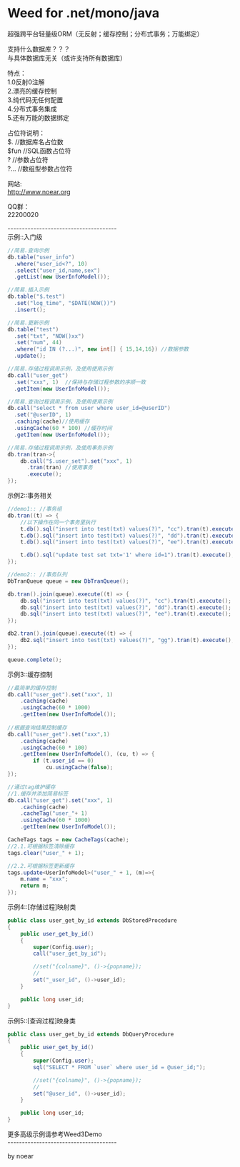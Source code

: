 # Weed for .net/mono/java
超强跨平台轻量级ORM（无反射；缓存控制；分布式事务；万能绑定）<br/>

支持什么数据库？？？<br/>
与具体数据库无关（或许支持所有数据库）<br/>

特点：<br/>
1.0反射0注解<br/>
2.漂亮的缓存控制<br/>
3.纯代码无任何配置<br/>
4.分布式事务集成<br/>
5.还有万能的数据绑定<br/>

占位符说明：<br/>
 $.       //数据库名占位数<br/>
 $fun     //SQL函数占位符<br/>
 ?        //参数占位符<br/>
 ?...     //数组型参数占位符<br/>

网站:<br/>
 http://www.noear.org<br/>

QQ群：<br/>
 22200020<br/>
 
--------------------------------------<br/>
示例::入门级<br/>
```java
//简易.查询示例
db.table("user_info") 
  .where("user_id<?", 10)
  .select("user_id,name,sex")
  .getList(new UserInfoModel());

//简易.插入示例
db.table("$.test")
  .set("log_time", "$DATE(NOW())")
  .insert();

//简易.更新示例
db.table("test")
  .set("txt", "NOW()xx")
  .set("num", 44)
  .where("id IN (?...)", new int[] { 15,14,16}) //数据参数
  .update();

//简易.存储过程调用示例，及使用使用示例
db.call("user_get")
  .set("xxx", 1)  //保持与存储过程参数的序顺一致
  .getItem(new UserInfoModel()); 

//简易.查询过程调用示例，及使用使用示例
db.call("select * from user where user_id=@userID")
  .set("@userID", 1) 
  .caching(cache)//使用缓存
  .usingCache(60 * 100) //缓存时间
  .getItem(new UserInfoModel()); 

//简易.存储过程调用示例，及使用事务示例
db.tran(tran->{
    db.call("$.user_set").set("xxx", 1) 
      .tran(tran) //使用事务
      .execute();
});
```
示例2::事务相关<br/>
```java
//demo1:: //事务组
db.tran((t) => {
    //以下操作在同一个事务里执行
    t.db().sql("insert into test(txt) values(?)", "cc").tran(t).execute();
    t.db().sql("insert into test(txt) values(?)", "dd").tran(t).execute();
    t.db().sql("insert into test(txt) values(?)", "ee").tran(t).execute();

    t.db().sql("update test set txt='1' where id=1").tran(t).execute();
});

//demo2:: //事务队列
DbTranQueue queue = new DbTranQueue();

db.tran().join(queue).execute((t) => {
    db.sql("insert into test(txt) values(?)", "cc").tran(t).execute();
    db.sql("insert into test(txt) values(?)", "dd").tran(t).execute();
    db.sql("insert into test(txt) values(?)", "ee").tran(t).execute();
});

db2.tran().join(queue).execute((t) => {
    db2.sql("insert into test(txt) values(?)", "gg").tran(t).execute();
});

queue.complete();
```
示例3::缓存控制<br/>
```java
//最简单的缓存控制
db.call("user_get").set("xxx", 1)
    .caching(cache)
    .usingCache(60 * 1000)
    .getItem(new UserInfoModel());
    
//根据查询结果控制缓存
db.call("user_get").set("xxx",1)
    .caching(cache)
    .usingCache(60 * 100)
    .getItem(new UserInfoModel(), (cu, t) => { 
        if (t.user_id == 0)
            cu.usingCache(false);
});

//通过tag维护缓存
//1.缓存并添加简易标签
db.call("user_get").set("xxx", 1)
    .caching(cache)
    .cacheTag("user_"+ 1)
    .usingCache(60 * 1000)
    .getItem(new UserInfoModel());

CacheTags tags = new CacheTags(cache);
//2.1.可根据标签清除缓存
tags.clear("user_" + 1);

//2.2.可根据标签更新缓存
tags.update<UserInfoModel>("user_" + 1, (m)=>{
    m.name = "xxx";
    return m;
});
```
示例4::[存储过程]映射类<br/>
```java
public class user_get_by_id extends DbStoredProcedure
{
    public user_get_by_id()
    {
        super(Config.user);
        call("user_get_by_id");

        //set("{colname}", ()->{popname});
        //
        set("_user_id", ()->user_id);
    }

    public long user_id;
}
```

示例5::[查询过程]映身类<br/>
```java
public class user_get_by_id extends DbQueryProcedure
{
    public user_get_by_id()
    {
        super(Config.user);
        sql("SELECT * FROM `user` where user_id = @user_id;");

        //set("{colname}", ()->{popname});
        //
        set("@user_id", ()->user_id);
    }

    public long user_id;
}
```

更多高级示例请参考Weed3Demo <br/>
--------------------------------------<br/>

by noear
